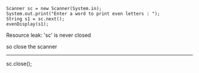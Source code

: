 ```
Scanner sc = new Scanner(System.in);
System.out.print("Enter a word to print even letters : ");
String s1 = sc.next();
evenDisplay(s1);
```

Resource leak: 'sc' is never closed

so close the scanner

---
sc.close();
